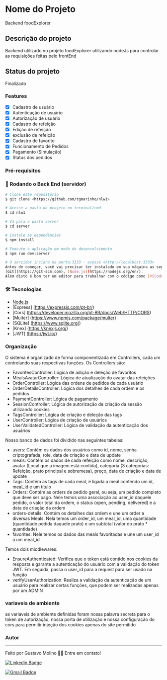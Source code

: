 # Nome do Projeto
Backend foodExplorer

## Descrição do projeto
Backend utilizado no projeto foodExplorer utilizando nodeJs para controlar as requisições feitas pelo frontEnd

## Status do projeto
Finalizado

### Features
- [x] Cadastro de usuário
- [x] Autenticação de usuário
- [x] Autorização de usuário
- [x] Cadastro de refeição
- [x] Edição de refeição
- [x] exclusão de refeição
- [x] Cadastro de favorito
- [x] Funcionamento de Pedidos 
- [x] Pagamento (Simulação)
- [x] Status dos pedidos

### Pré-requisitos
### 🎲 Rodando o Back End (servidor)

```bash
# Clone este repositório
$ git clone <https://github.com/tgmarinho/nlw1>

# Acesse a pasta do projeto no terminal/cmd
$ cd nlw1

# Vá para a pasta server
$ cd server

# Instale as dependências
$ npm install

# Execute a aplicação em modo de desenvolvimento
$ npm run dev:server

# O servidor inciará na porta:3333 - acesse <http://localhost:3333>
Antes de começar, você vai precisar ter instalado em sua máquina as seguintes ferramentas:
[Git](https://git-scm.com), [Node.js](https://nodejs.org/en/). 
Além disto é bom ter um editor para trabalhar com o código como [VSCode](https://code.visualstudio.com/)
```

### 🛠 Tecnologias
- [Node.js](https://nodejs.org/en/)
- [Express] (https://expressjs.com/pt-br/)
- [Cors] (https://developer.mozilla.org/pt-BR/docs/Web/HTTP/CORS)
- [Multer] (https://www.npmjs.com/package/multer)
- [SQLite] (https://www.sqlite.org/)
- [Knex] (https://knexjs.org/)
- [JWT] (https://jwt.io/)

### Organização
O sistema é organizado de forma componentizada em Controllers, cada um controlando suas respectivas funções. Os Controllers são:

- FavoritesController: Lógica de adição e deleção de favoritos
- MealsAvatarController: Lógica de atualização do avatar das refeições
- OrderController: Lógica das ordens de pedidos de cada usuário
- OrderDetailsController: Lógica dos detalhes de cada ordem e os pedidos
- PaymentController: Lógica de pagamento
- SessionController: Lógica de autorização de criação da sessão utilizando cookies
- TagsController: Lógica de criação e deleção das tags
- UserController: Lógica de criação de usuários
- UserValidatedController: Lógica de validação da autenticação dos usuários

Nosso banco de dados foi dividido nas seguintes tabelas:

- users: Contém os dados dos usuários como id, nome, senha criptografada, role, data de criação e data de update
- meals: Contém os dados de cada refeição como nome, descrição, avatar (Local que a imagem está contida), categoria (3 categorias: Refeição, prato principal e sobremesa), preço, data de criação e data de update
- Tags: Contém as tags de cada meal, é ligada a meal contendo um id, meal_id e um título
- Orders: Contém as orders de pedido geral, ou seja, um pedido completo que deve ser pago. Nele temos uma associação ao user_id daquele pedido, o valor total da ordem, o status (open, pending, delivered) e a data de criação da ordem
- orders-details: Contém os detalhes das ordem e une um order a diversas Meals. Nela temos um order_id, um meal_id, uma quantidade (quantidade pedida daquele prato) e um subtotal (valor do prato * quantidade)
- favorites: Nele temos os dados das meals favoritadas e une um user_id a um meal_id

Temos dois middlewares:

- EnsureAuthenticated: Verifica que o token está contido nos cookies da resposta e garante a autenticação do usuário com a validação do token JWT. Em seguida, passa o user_id para a request para ser usado na função
- verifyUserAuthorization: Realiza a validação da autenticação de um usuário para realizar certas funções, que podem ser realizadas apenas por um ADMIN

### variaveis de ambiente
as variaveis de ambiente definidas foram nossa palavra secreta para o token de autorização, nossa porta de utilização e nossa configuração do cors para permitir injeção dos cookies apenas do site permitido

### Autor
---
Feito por Gustavo Molino 👋🏽 Entre em contato!

[![Linkedin Badge](https://img.shields.io/badge/-GustavoMolino-blue?style=flat-square&logo=Linkedin&logoColor=white&link=https://www.linkedin.com/in/gustavo-molino/)](https://www.linkedin.com/in/gustavo-molino/)

[![Gmail Badge](https://img.shields.io/badge/-tgmarinho@gmail.com-c14438?style=flat-square&logo=Gmail&logoColor=white&link=mailto:g247144@dac.unicamp.br)](mailto:g247144@dac.unicamp.br)

